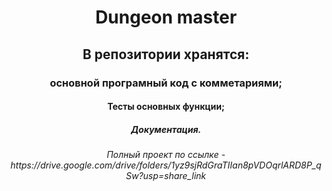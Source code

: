 <h1 align="center">Dungeon master</h1>
<h2 align="center"> В репозитории хранятся:</h2>
<h3 align="center">основной програмный код с комметариями;</h3>
<h4 align="center">Тесты основных функции;</h4>
<h5 align="center">Документация.</h5>
<h6 align="center">Полный проект по ссылке - https://drive.google.com/drive/folders/1yz9sjRdGraTIIan8pVDOqrlARD8P_qSw?usp=share_link</h6>
